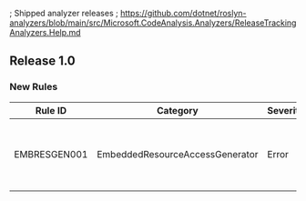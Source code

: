 ﻿; Shipped analyzer releases
; https://github.com/dotnet/roslyn-analyzers/blob/main/src/Microsoft.CodeAnalysis.Analyzers/ReleaseTrackingAnalyzers.Help.md

## Release 1.0
### New Rules

Rule ID | Category | Severity | Notes
--------|----------|----------|--------------------
EMBRESGEN001  |  EmbeddedResourceAccessGenerator   |  Error | An unknown exception occured during generation.